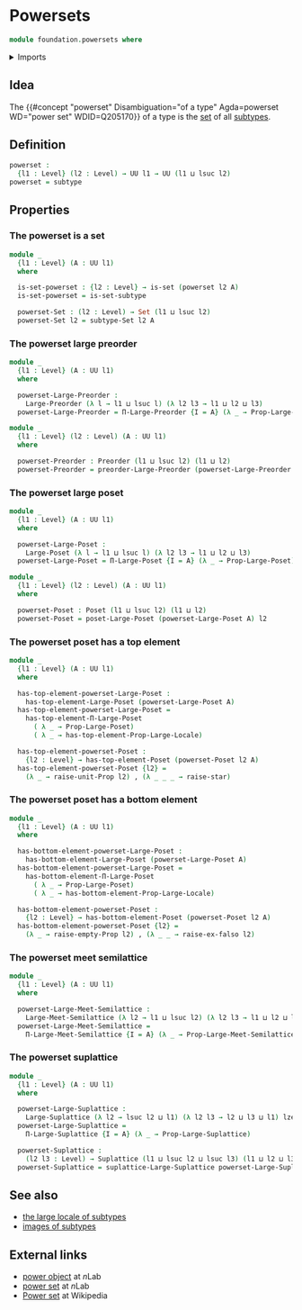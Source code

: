 # Powersets

```agda
module foundation.powersets where
```

<details><summary>Imports</summary>

```agda
open import foundation.dependent-pair-types
open import foundation.embeddings
open import foundation.empty-types
open import foundation.identity-types
open import foundation.large-locale-of-propositions
open import foundation.logical-equivalences
open import foundation.propositions
open import foundation.subtypes
open import foundation.unit-type
open import foundation.universe-levels

open import foundation-core.sets

open import order-theory.bottom-elements-large-posets
open import order-theory.bottom-elements-posets
open import order-theory.dependent-products-large-meet-semilattices
open import order-theory.dependent-products-large-posets
open import order-theory.dependent-products-large-preorders
open import order-theory.dependent-products-large-suplattices
open import order-theory.large-meet-semilattices
open import order-theory.large-posets
open import order-theory.large-preorders
open import order-theory.large-suplattices
open import order-theory.meet-semilattices
open import order-theory.order-preserving-maps-large-posets
open import order-theory.order-preserving-maps-large-preorders
open import order-theory.posets
open import order-theory.preorders
open import order-theory.similarity-of-elements-large-posets
open import order-theory.suplattices
open import order-theory.top-elements-large-posets
open import order-theory.top-elements-posets
```

</details>

## Idea

The
{{#concept "powerset" Disambiguation="of a type" Agda=powerset WD="power set" WDID=Q205170}}
of a type is the [set](foundation-core.sets.md) of all
[subtypes](foundation-core.subtypes.md).

## Definition

```agda
powerset :
  {l1 : Level} (l2 : Level) → UU l1 → UU (l1 ⊔ lsuc l2)
powerset = subtype
```

## Properties

### The powerset is a set

```agda
module _
  {l1 : Level} (A : UU l1)
  where

  is-set-powerset : {l2 : Level} → is-set (powerset l2 A)
  is-set-powerset = is-set-subtype

  powerset-Set : (l2 : Level) → Set (l1 ⊔ lsuc l2)
  powerset-Set l2 = subtype-Set l2 A
```

### The powerset large preorder

```agda
module _
  {l1 : Level} (A : UU l1)
  where

  powerset-Large-Preorder :
    Large-Preorder (λ l → l1 ⊔ lsuc l) (λ l2 l3 → l1 ⊔ l2 ⊔ l3)
  powerset-Large-Preorder = Π-Large-Preorder {I = A} (λ _ → Prop-Large-Preorder)

module _
  {l1 : Level} (l2 : Level) (A : UU l1)
  where

  powerset-Preorder : Preorder (l1 ⊔ lsuc l2) (l1 ⊔ l2)
  powerset-Preorder = preorder-Large-Preorder (powerset-Large-Preorder A) l2
```

### The powerset large poset

```agda
module _
  {l1 : Level} (A : UU l1)
  where

  powerset-Large-Poset :
    Large-Poset (λ l → l1 ⊔ lsuc l) (λ l2 l3 → l1 ⊔ l2 ⊔ l3)
  powerset-Large-Poset = Π-Large-Poset {I = A} (λ _ → Prop-Large-Poset)

module _
  {l1 : Level} (l2 : Level) (A : UU l1)
  where

  powerset-Poset : Poset (l1 ⊔ lsuc l2) (l1 ⊔ l2)
  powerset-Poset = poset-Large-Poset (powerset-Large-Poset A) l2
```

### The powerset poset has a top element

```agda
module _
  {l1 : Level} (A : UU l1)
  where

  has-top-element-powerset-Large-Poset :
    has-top-element-Large-Poset (powerset-Large-Poset A)
  has-top-element-powerset-Large-Poset =
    has-top-element-Π-Large-Poset
      ( λ _ → Prop-Large-Poset)
      ( λ _ → has-top-element-Prop-Large-Locale)

  has-top-element-powerset-Poset :
    {l2 : Level} → has-top-element-Poset (powerset-Poset l2 A)
  has-top-element-powerset-Poset {l2} =
    (λ _ → raise-unit-Prop l2) , (λ _ _ _ → raise-star)
```

### The powerset poset has a bottom element

```agda
module _
  {l1 : Level} (A : UU l1)
  where

  has-bottom-element-powerset-Large-Poset :
    has-bottom-element-Large-Poset (powerset-Large-Poset A)
  has-bottom-element-powerset-Large-Poset =
    has-bottom-element-Π-Large-Poset
      ( λ _ → Prop-Large-Poset)
      ( λ _ → has-bottom-element-Prop-Large-Locale)

  has-bottom-element-powerset-Poset :
    {l2 : Level} → has-bottom-element-Poset (powerset-Poset l2 A)
  has-bottom-element-powerset-Poset {l2} =
    (λ _ → raise-empty-Prop l2) , (λ _ _ → raise-ex-falso l2)
```

### The powerset meet semilattice

```agda
module _
  {l1 : Level} (A : UU l1)
  where

  powerset-Large-Meet-Semilattice :
    Large-Meet-Semilattice (λ l2 → l1 ⊔ lsuc l2) (λ l2 l3 → l1 ⊔ l2 ⊔ l3)
  powerset-Large-Meet-Semilattice =
    Π-Large-Meet-Semilattice {I = A} (λ _ → Prop-Large-Meet-Semilattice)
```

### The powerset suplattice

```agda
module _
  {l1 : Level} (A : UU l1)
  where

  powerset-Large-Suplattice :
    Large-Suplattice (λ l2 → lsuc l2 ⊔ l1) (λ l2 l3 → l2 ⊔ l3 ⊔ l1) lzero
  powerset-Large-Suplattice =
    Π-Large-Suplattice {I = A} (λ _ → Prop-Large-Suplattice)

  powerset-Suplattice :
    (l2 l3 : Level) → Suplattice (l1 ⊔ lsuc l2 ⊔ lsuc l3) (l1 ⊔ l2 ⊔ l3) l2
  powerset-Suplattice = suplattice-Large-Suplattice powerset-Large-Suplattice
```

## See also

- [the large locale of subtypes](foundation.large-locale-of-subtypes.md)
- [images of subtypes](foundation.images-subtypes.md)

## External links

- [power object](https://ncatlab.org/nlab/show/power+object) at $n$Lab
- [power set](https://ncatlab.org/nlab/show/power+set) at $n$Lab
- [Power set](https://en.wikipedia.org/wiki/Power_set) at Wikipedia

